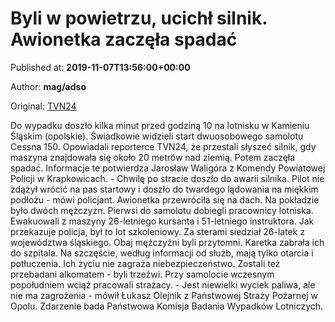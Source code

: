 
# Byli w powietrzu, ucichł silnik. Awionetka zaczęła spadać

Published at: **2019-11-07T13:56:00+00:00**

Author: **mag/adso**

Original: [TVN24](https://www.tvn24.pl/wroclaw,44/kamien-slaski-wypadek-awionetki-kursant-i-instruktor-zyja,983652.html)

Do wypadku doszło kilka minut przed godziną 10 na lotnisku w Kamieniu Śląskim (opolskie).
Świadkowie widzieli start dwuosobowego samolotu Cessna 150. Opowiadali reporterce TVN24, że przestali słyszeć silnik, gdy maszyna znajdowała się około 20 metrów nad ziemią. Potem zaczęła spadać.
Informacje te potwierdza Jarosław Waligóra z Komendy Powiatowej Policji w Krapkowicach. - Chwilę po stracie doszło do awarii silnika. Pilot nie zdążył wrócić na pas startowy i doszło do twardego lądowania na miękkim podłożu - mówi policjant.
Awionetka przewróciła się na dach. Na pokładzie było dwóch mężczyzn.
Pierwsi do samolotu dobiegli pracownicy lotniska. Ewakuowali z maszyny 26-letniego kursanta i 51-letniego instruktora.
Jak przekazuje policja, był to lot szkoleniowy. Za sterami siedział 26-latek z województwa śląskiego.
Obaj mężczyźni byli przytomni. Karetka zabrała ich do szpitala. Na szczęście, według informacji od służb, mają tylko otarcia i potłuczenia. Ich życiu nie zagraża niebezpieczeństwo. Zostali też przebadani alkomatem - byli trzeźwi.
Przy samolocie wczesnym popołudniem wciąż pracowali strażacy. - Jest niewielki wyciek paliwa, ale nie ma zagrożenia - mówił Łukasz Olejnik z Państwowej Straży Pożarnej w Opolu.
Zdarzenie bada Państwowa Komisja Badania Wypadków Lotniczych.
